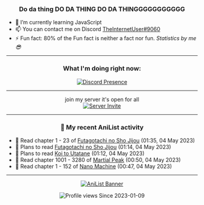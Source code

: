 <div align="center">

### Do da thing DO DA THING DO DA THINGGGGGGGGGGG
</div>

- 🌱 I’m currently learning JavaScript
- 📫 You can contact me on Discord [TheInternetUser#9060](https://discord.com/users/534117072796385300)
- ⚡ Fun fact: 80% of the Fun fact is neither a fact nor fun. _Statistics by me 😎_
<hr>

<div align="center">

### What I'm doing right now:
[![Discord Presence](https://lanyard.cnrad.dev/api/534117072796385300)](https://discord.com/users/534117072796385300)
<hr>

join my server it's open for all <br>
[![Server Invite](https://invidget.switchblade.xyz/bfYgVHxrSs)](https://discord.gg/bfYgVHxrSs)

<hr>
  
### 🌸 My recent AniList activity

</div>

<!-- ANILIST_ACTIVITY:start -->

-   📖 Read chapter 1 - 23 of [Futagotachi no Sho Jijou](https://anilist.co/manga/119472) (01:35, 04 May 2023)
-   📖 Plans to read [Futagotachi no Sho Jijou](https://anilist.co/manga/119472) (01:14, 04 May 2023)
-   📖 Plans to read [Koi to Utatane](https://anilist.co/manga/99625) (01:12, 04 May 2023)
-   📖 Read chapter 1001 - 3280 of [Martial Peak](https://anilist.co/manga/104494) (00:50, 04 May 2023)
-   📖 Read chapter 1 - 152 of [Nano Machine](https://anilist.co/manga/120980) (00:47, 04 May 2023)

<!-- ANILIST_ACTIVITY:end -->
<hr>

<div align="center">

[![AniList Banner](https://img.anili.st/User/929966)](https://anilist.co/user/TheInternetUser)

![Profile views](https://gpvc.arturio.dev/TheInternetUse7) Since 2023-01-09

</div>
